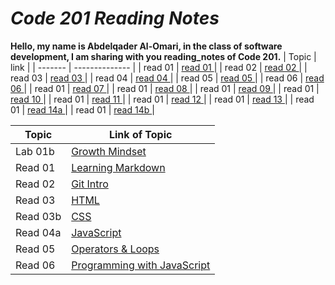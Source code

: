 # *Code 201 Reading Notes*
**Hello, my name is Abdelqader Al-Omari, in the class of software development, I am sharing with you reading_notes of Code 201.**
| Topic | link |
| ------- | -------------- |
| read 01 | [ read 01 ]( ) |
| read 02 | [ read 02 ]( ) |
| read 03 | [ read 03 ]( ) |
| read 04 | [ read 04 ]( ) |
| read 05 | [ read 05 ]( ) |
| read 06 | [ read 06 ]( ) |
| read 01 | [ read 07 ]( ) |
| read 01 | [ read 08 ]( ) |
| read 01 | [ read 09 ]( ) |
| read 01 | [ read 10 ]( ) |
| read 01 | [ read 11 ]( ) |
| read 01 | [ read 12 ]( ) |
| read 01 | [ read 13 ]( ) |
| read 01 | [ read 14a ]( ) |
| read 01 | [ read 14b ]( ) |

| Topic | Link of Topic |
| ------------ | ------------ |
| Lab 01b | [Growth Mindset](https://abdelqader7.github.io/reading-notes/growth-mindset) |
| Read 01 | [ Learning Markdown](https://abdelqader7.github.io/reading-notes/read-01) |
| Read 02 | [Git Intro](https://abdelqader7.github.io/reading-notes/read-02) |
| Read 03 | [HTML](https://abdelqader7.github.io/reading-notes/read-03) | 
| Read 03b | [CSS](https://abdelqader7.github.io/reading-notes/read-03b) |
| Read 04a | [JavaScript](https://abdelqader7.github.io/reading-notes/read-04a) |
| Read 05 | [Operators & Loops](https://abdelqader7.github.io/reading-notes/read-05) |
| Read 06 | [Programming with JavaScript](https://abdelqader7.github.io/reading-notes/read-06) |
